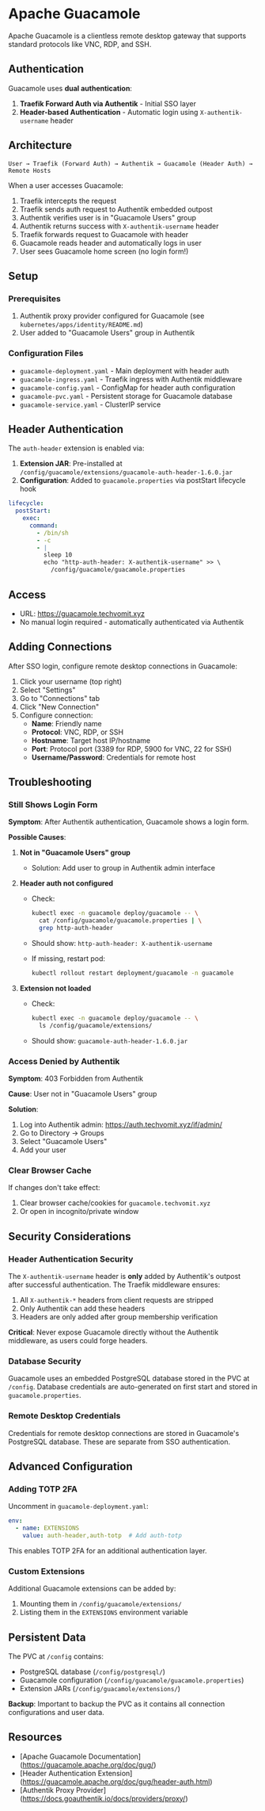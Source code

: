# Apache Guacamole

Apache Guacamole is a clientless remote desktop gateway that supports
standard protocols like VNC, RDP, and SSH.

## Authentication

Guacamole uses **dual authentication**:

1. **Traefik Forward Auth via Authentik** - Initial SSO layer
2. **Header-based Authentication** - Automatic login using
   `X-authentik-username` header

## Architecture

```text
User → Traefik (Forward Auth) → Authentik → Guacamole (Header Auth) →
Remote Hosts
```

When a user accesses Guacamole:

1. Traefik intercepts the request
2. Traefik sends auth request to Authentik embedded outpost
3. Authentik verifies user is in "Guacamole Users" group
4. Authentik returns success with `X-authentik-username` header
5. Traefik forwards request to Guacamole with header
6. Guacamole reads header and automatically logs in user
7. User sees Guacamole home screen (no login form!)

## Setup

### Prerequisites

1. Authentik proxy provider configured for Guacamole
   (see `kubernetes/apps/identity/README.md`)
2. User added to "Guacamole Users" group in Authentik

### Configuration Files

- `guacamole-deployment.yaml` - Main deployment with header auth
- `guacamole-ingress.yaml` - Traefik ingress with Authentik middleware
- `guacamole-config.yaml` - ConfigMap for header auth configuration
- `guacamole-pvc.yaml` - Persistent storage for Guacamole database
- `guacamole-service.yaml` - ClusterIP service

## Header Authentication

The `auth-header` extension is enabled via:

1. **Extension JAR**: Pre-installed at
   `/config/guacamole/extensions/guacamole-auth-header-1.6.0.jar`
2. **Configuration**: Added to `guacamole.properties` via postStart
   lifecycle hook

```yaml
lifecycle:
  postStart:
    exec:
      command:
        - /bin/sh
        - -c
        - |
          sleep 10
          echo "http-auth-header: X-authentik-username" >> \
            /config/guacamole/guacamole.properties
```

## Access

- URL: https://guacamole.techvomit.xyz
- No manual login required - automatically authenticated via
  Authentik

## Adding Connections

After SSO login, configure remote desktop connections in Guacamole:

1. Click your username (top right)
2. Select "Settings"
3. Go to "Connections" tab
4. Click "New Connection"
5. Configure connection:
   - **Name**: Friendly name
   - **Protocol**: VNC, RDP, or SSH
   - **Hostname**: Target host IP/hostname
   - **Port**: Protocol port (3389 for RDP, 5900 for VNC, 22 for
     SSH)
   - **Username/Password**: Credentials for remote host

## Troubleshooting

### Still Shows Login Form

**Symptom**: After Authentik authentication, Guacamole shows a login
form.

**Possible Causes**:

1. **Not in "Guacamole Users" group**
   - Solution: Add user to group in Authentik admin interface

2. **Header auth not configured**
   - Check:

     ```bash
     kubectl exec -n guacamole deploy/guacamole -- \
       cat /config/guacamole/guacamole.properties | \
       grep http-auth-header
     ```

   - Should show: `http-auth-header: X-authentik-username`
   - If missing, restart pod:

     ```bash
     kubectl rollout restart deployment/guacamole -n guacamole
     ```

3. **Extension not loaded**
   - Check:

     ```bash
     kubectl exec -n guacamole deploy/guacamole -- \
       ls /config/guacamole/extensions/
     ```

   - Should show: `guacamole-auth-header-1.6.0.jar`

### Access Denied by Authentik

**Symptom**: 403 Forbidden from Authentik

**Cause**: User not in "Guacamole Users" group

**Solution**:

1. Log into Authentik admin: https://auth.techvomit.xyz/if/admin/
2. Go to Directory → Groups
3. Select "Guacamole Users"
4. Add your user

### Clear Browser Cache

If changes don't take effect:

1. Clear browser cache/cookies for `guacamole.techvomit.xyz`
2. Or open in incognito/private window

## Security Considerations

### Header Authentication Security

The `X-authentik-username` header is **only** added by Authentik's
outpost after successful authentication. The Traefik middleware
ensures:

1. All `X-authentik-*` headers from client requests are stripped
2. Only Authentik can add these headers
3. Headers are only added after group membership verification

**Critical**: Never expose Guacamole directly without the Authentik
middleware, as users could forge headers.

### Database Security

Guacamole uses an embedded PostgreSQL database stored in the PVC at
`/config`. Database credentials are auto-generated on first start and
stored in `guacamole.properties`.

### Remote Desktop Credentials

Credentials for remote desktop connections are stored in Guacamole's
PostgreSQL database. These are separate from SSO authentication.

## Advanced Configuration

### Adding TOTP 2FA

Uncomment in `guacamole-deployment.yaml`:

```yaml
env:
  - name: EXTENSIONS
    value: auth-header,auth-totp  # Add auth-totp
```

This enables TOTP 2FA for an additional authentication layer.

### Custom Extensions

Additional Guacamole extensions can be added by:

1. Mounting them in `/config/guacamole/extensions/`
2. Listing them in the `EXTENSIONS` environment variable

## Persistent Data

The PVC at `/config` contains:

- PostgreSQL database (`/config/postgresql/`)
- Guacamole configuration (`/config/guacamole/guacamole.properties`)
- Extension JARs (`/config/guacamole/extensions/`)

**Backup**: Important to backup the PVC as it contains all connection
configurations and user data.

## Resources

- [Apache Guacamole Documentation]
  (https://guacamole.apache.org/doc/gug/)
- [Header Authentication Extension]
  (https://guacamole.apache.org/doc/gug/header-auth.html)
- [Authentik Proxy Provider]
  (https://docs.goauthentik.io/docs/providers/proxy/)

